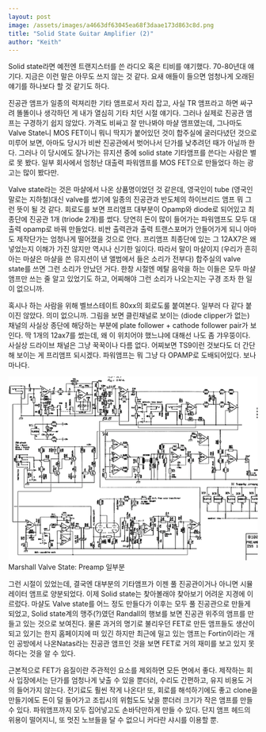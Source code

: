 ```yaml
---
layout: post
image: /assets/images/a4663df63045ea68f3daae173d863c8d.png
title: "Solid State Guitar Amplifier (2)"
author: "Keith"
---
```



Solid state라면 예전엔 트랜지스터를 쓴 라디오 혹은 티비를 얘기했다. 70-80년대 얘기다. 지금은 이런 말은 아무도 쓰지 않는 것 같다. 요새 애들이 들으면 엄청나게 오래된 얘기를 하나보다 할 것 같기도 하다. 




진공관 앰프가 일종의 럭져리한 기타 앰프로서 자리 잡고, 사실 TR 앰프라고 하면 싸구려 똘똘이나 생각하던 게 내가 열심히 기타 치던 시절 얘기다. 그러나 실제로 진공관 앰프는 구경하기 쉽지 않았다. 가격도 비싸고 잘 만나봐야 마샬 앰프였는데, 그나마도 Valve State니 MOS FET이니 뭐니 딱지가 붙어있던 것이 합주실에 굴러다녔던 것으로 미루어 보면, 아마도 당시가 비싼 진공관에서 벗어나서 단가를 낮추려던 때가 아닐까 한다. 그러나 이 당시에도 잘나가는 뮤지션 중에 solid state 기타앰프를 쓴다는 사람은 별로 못 봤다. 일부 회사에서 엄청난 대출력 파워앰프를 MOS FET으로 만들었다 하는 광고는 많이 봤다만.




Valve state라는 것은 마샬에서 나온 상품명이었던 것 같은데, 영국인이 tube (영국인 말로는 지하철)대신 valve를 썼기에 일종의 진공관과 반도체의 하이브리드 앰프 뭐 그런 뜻이 될 것 같다. 회로도를 보면 프리앰프 대부분이 Opamp와 diode로 되어있고 최종단에 진공관 1개 (triode 2개)를 썼다. 당연히 돈이 많이 들어가는 파워앰프도 모두 대출력 opamp로 바꿔 만들었다. 비싼 출력관과 출력 트랜스포머가 안들어가게 되니 아마도 제작단가는 엄청나게 떨어졌을 것으로 안다. 프리앰프 최종단에 있는 그 12AX7은 왜 넣었는지 이해가 가진 않지만 역시나 신기한 일이다. 따라서 말이 마샬이지 (우리가 흔히 아는 마샬은 마샬을 쓴 뮤지션이 낸 앨범에서 들은 소리가 전부다) 합주실의 valve state를 쓰면 그런 소리가 안났던 거다. 한창 시절엔 메탈 음악을 하는 이들은 모두 마샬 앰프만 쓰는 줄 알고 있었기도 하고, 어찌해야 그런 소리가 나오는지는 구경 조차 한 일이 없으니까.






혹시나 하는 사람을 위해 벨브스테이트 80xx의 회로도룰 붙여본다. 일부러 다 같다 붙이진 않았다. 의미 없으니까. 그림을 보면 클린채널로 보이는 (diode clipper가 없는) 채널의 사실상 종단에 해당하는 부분에 plate follower + cathode follower pair가 보인다. 딱 1개의 12ax7를 썼는데, 왜 이 위치어야 했느냐에 대해선 나도 좀 갸우뚱이다. 사실상 드라이브 채널은 그냥 꾹꾹이나 다름 없다. 어찌보면 TS9이런 것보다도 더 간단해 보이는 게 프리앰프 되시겠다. 파워앰프는 뭐 그냥 다 OPAMP로 도배되어있다. 보나마나다.



![image](/assets/images/a4663df63045ea68f3daae173d863c8d.png)Marshall Valve State: Preamp 일부분










그런 시절이 있었는데, 결국엔 대부분의 기타앰프가 이젠 풀 진공관이거나 아니면 시뮬레이터 앰프로 양분되었다. 이제 Solid state는 찾아볼래야 찾아보기 어려운 지경에 이르렀다. 마샬도 Valve state를 어느 정도 만들다가 이후는 모두 풀 진공관으로 만들게 되었고, Solid state계의 맹주(?)였던 Randall의 행보를 보면 진공관 위주의 앰프를 만들고 있는 것으로 보여진다. 물론 과거의 명기로 불리우던 FET로 만든 앰프들도 생산이 되고 있기는 한지 홈페이지에 떠 있긴 하지만 최근에 밀고 있는 앰프는 Fortin이라는 개인 공방에서 나온Natas라는 진공관 앰프인 것을 보면 FET로 거의 재미를 보고 있지 못하다는 것을 알 수 있다.




근본적으로 FET가 음질이란 주관적인 요소를 제외하면 모든 면에서 좋다. 제작하는 회사 입장에서는 단가를 엄청나게 낮출 수 있을 뿐더러, 수리도 간편하고, 유지 비용도 거의 들어가지 않는다. 전기료도 훨씬 작게 나온다! 또, 회로를 해석하기에도 좋고 clone을 만들기에도 돈이 덜 들어가고 조립시의 위험도도 낮을 뿐더러 크기가 작은 앰프를 만들 수 있다. 파워앰프까지 모두 집어넣고도 손바닥만하게 만들 수 있다. 단지 앰프 헤드의 위용이 떨어지니, 또 멋진 노브들을 달 수 없으니 커다란 샤시를 이용할 뿐. 


